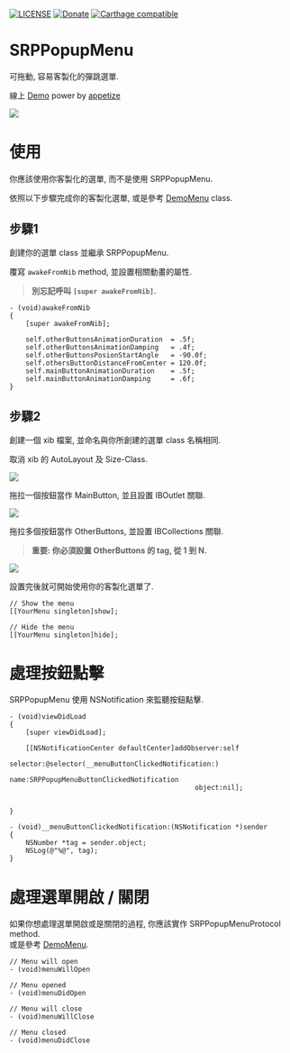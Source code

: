 [![LICENSE](https://img.shields.io/badge/License-MIT-green.svg?style=flat-square)](LICENSE)
[![Donate](https://img.shields.io/badge/PayPal-Donate-yellow.svg?style=flat-square)](https://www.paypal.com/cgi-bin/webscr?cmd=_s-xclick&hosted_button_id=LC58N7VZUST5N)
[![Carthage compatible](https://img.shields.io/badge/Carthage-compatible-4BC51D.svg?style=flat)](https://github.com/Carthage/Carthage)


# SRPPopupMenu

可拖動, 容易客製化的彈跳選單.

線上 [Demo][1] power by [appetize][2]

![](ScreenShot.png)


# 使用
你應該使用你客製化的選單, 而不是使用 SRPPopupMenu.

依照以下步驟完成你的客製化選單, 或是參考 [DemoMenu][3] class.


## 步驟1
創建你的選單 class 並繼承 SRPPopupMenu.

覆寫 `awakeFromNib` method, 並設置相關動畫的屬性.

> **別忘記呼叫 `[super awakeFromNib]`.**

```ObjC
- (void)awakeFromNib
{
    [super awakeFromNib];
    
    self.otherButtonsAnimationDuration  = .5f;
    self.otherButtonsAnimationDamping   = .4f;
    self.otherButtonsPosionStartAngle   = -90.0f;
    self.othersButtonDistanceFromCenter = 120.0f;
    self.mainButtonAnimationDuration    = .5f;
    self.mainButtonAnimationDamping     = .6f;
}
```


## 步驟2
創建一個 xib 檔案, 並命名與你所創建的選單 class 名稱相同.

取消 xib 的 AutoLayout 及 Size-Class.

![](1.png)


拖拉一個按鈕當作 MainButton, 並且設置 IBOutlet 關聯.

![](2.png)


拖拉多個按鈕當作 OtherButtons, 並設置 IBCollections 關聯.

> **重要: 你必須設置 OtherButtons 的 tag, 從 1 到 N.**

![](3.png)


設置完後就可開始使用你的客製化選單了.

```Objc
// Show the menu
[[YourMenu singleton]show];

// Hide the menu
[[YourMenu singleton]hide];
```


# 處理按鈕點擊
SRPPopupMenu 使用 NSNotification 來監聽按鈕點擊.

```ObjC
- (void)viewDidLoad
{
    [super viewDidLoad];

    [[NSNotificationCenter defaultCenter]addObserver:self
                                            selector:@selector(__menuButtonClickedNotification:)
                                                name:SRPPopupMenuButtonClickedNotification
                                              object:nil];
    
    
}

- (void)__menuButtonClickedNotification:(NSNotification *)sender
{
    NSNumber *tag = sender.object;
    NSLog(@"%@", tag);
}
```


# 處理選單開啟 / 關閉
如果你想處理選單開啟或是關閉的過程, 你應該實作 SRPPopupMenuProtocol method.  
或是參考 [DemoMenu][3].

```ObjC
// Menu will open
- (void)menuWillOpen

// Menu opened
- (void)menuDidOpen

// Menu will close
- (void)menuWillClose

// Menu closed
- (void)menuDidClose
```






[1]: https://appetize.io/app/u3ppurce2xgyup7r58q9hpxjp0 "Demo"
[2]: https://appetize.io "appetize"
[3]: ../Demo/DemoMenu.m "DemoMenu"